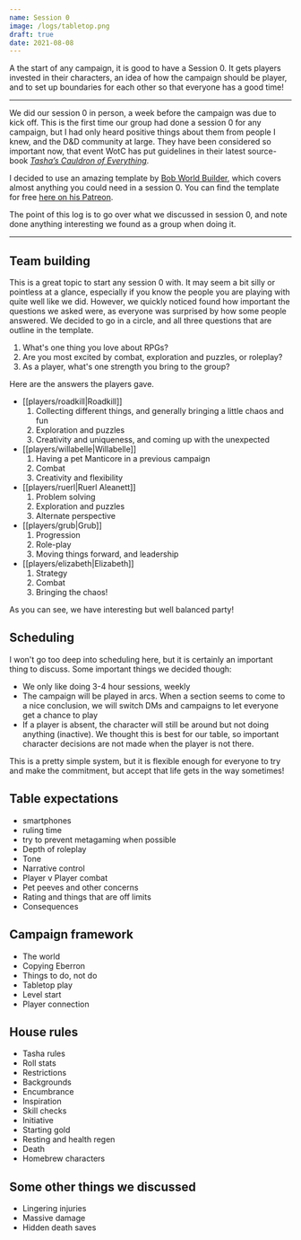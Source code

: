 ```yaml
---
name: Session 0
image: /logs/tabletop.png
draft: true
date: 2021-08-08
---
```


A the start of any campaign, it is good to have a Session 0. It gets players invested in their characters, an idea of how the campaign should be player, and to set up boundaries for each other so that everyone has a good time!

---

We did our session 0 in person, a week before the campaign was due to kick off. This is the first time our group had done a session 0 for any campaign, but I had only heard positive things about them from people I knew, and the D&D community at large. They have been considered so important now, that event WotC has put guidelines in their latest source-book [_Tasha’s Cauldron of Everything_](https://www.dndbeyond.com/posts/929-new-players-guide-how-to-make-the-most-of-session 'New Player’s Guide: How to Make the Most of Session Zero').

I decided to use an amazing template by [Bob World Builder](https://www.youtube.com/channel/UCC8AgO4FbP11n_WBdFai7DA "Bob's Youtube page"), which covers almost anything you could need in a session 0. You can find the template for free [here on his Patreon](https://www.patreon.com/posts/39281630 'Session 0 template').

The point of this log is to go over what we discussed in session 0, and note done anything interesting we found as a group when doing it.

---

## Team building

This is a great topic to start any session 0 with. It may seem a bit silly or pointless at a glance, especially if you know the people you are playing with quite well like we did. However, we quickly noticed found how important the questions we asked were, as everyone was surprised by how some people answered. We decided to go in a circle, and all three questions that are outline in the template.

1. What's one thing you love about RPGs?
2. Are you most excited by combat, exploration and puzzles, or roleplay?
3. As a player, what's one strength you bring to the group?

Here are the answers the players gave.

- [[players/roadkill|Roadkill]]
  1. Collecting different things, and generally bringing a little chaos and fun
  2. Exploration and puzzles
  3. Creativity and uniqueness, and coming up with the unexpected
- [[players/willabelle|Willabelle]]
  1. Having a pet Manticore in a previous campaign
  2. Combat
  3. Creativity and flexibility
- [[players/ruerl|Ruerl Aleanett]]
  1. Problem solving
  2. Exploration and puzzles
  3. Alternate perspective
- [[players/grub|Grub]]
  1. Progression
  2. Role-play
  3. Moving things forward, and leadership
- [[players/elizabeth|Elizabeth]]
  1. Strategy
  2. Combat
  3. Bringing the chaos!

As you can see, we have interesting but well balanced party!

## Scheduling

I won't go too deep into scheduling here, but it is certainly an important thing to discuss. Some important things we decided though:

- We only like doing 3-4 hour sessions, weekly
- The campaign will be played in arcs. When a section seems to come to a nice conclusion, we will switch DMs and campaigns to let everyone get a chance to play
- If a player is absent, the character will still be around but not doing anything (inactive). We thought this is best for our table, so important character decisions are not made when the player is not there.

This is a pretty simple system, but it is flexible enough for everyone to try and make the commitment, but accept that life gets in the way sometimes!

## Table expectations

- smartphones
- ruling time
- try to prevent metagaming when possible
- Depth of roleplay
- Tone
- Narrative control
- Player v Player combat
- Pet peeves and other concerns
- Rating and things that are off limits
- Consequences

## Campaign framework

- The world
- Copying Eberron
- Things to do, not do
- Tabletop play
- Level start
- Player connection

## House rules

- Tasha rules
- Roll stats
- Restrictions
- Backgrounds
- Encumbrance
- Inspiration
- Skill checks
- Initiative
- Starting gold
- Resting and health regen
- Death
- Homebrew characters

## Some other things we discussed

- Lingering injuries
- Massive damage
- Hidden death saves
